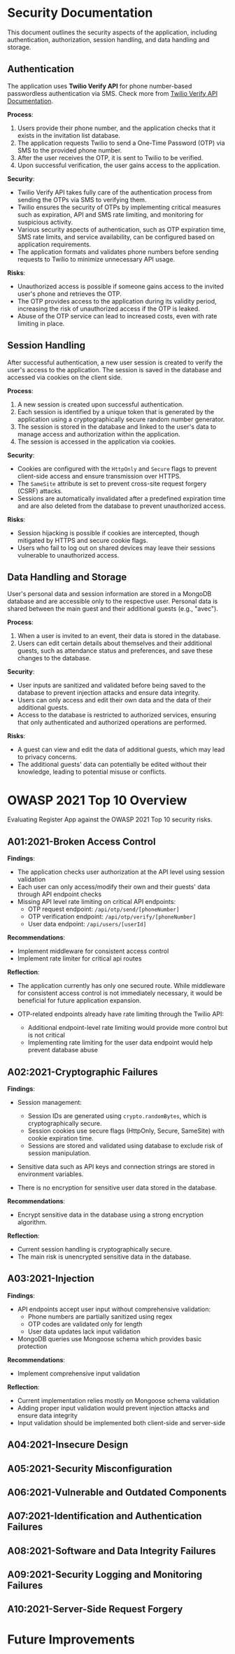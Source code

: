 # Security Documentation

This document outlines the security aspects of the application, including authentication, authorization, session handling, and data handling and storage.

## Authentication

The application uses **Twilio Verify API** for phone number-based passwordless authentication via SMS. Check more from [Twilio Verify API Documentation](https://www.twilio.com/docs/verify/api).

**Process**:

1. Users provide their phone number, and the application checks that it exists in the invitation list database.
2. The application requests Twilio to send a One-Time Password (OTP) via SMS to the provided phone number.
3. After the user receives the OTP, it is sent to Twilio to be verified.
4. Upon successful verification, the user gains access to the application.

**Security**:

- Twilio Verify API takes fully care of the authentication process from sending the OTPs via SMS to verifying them.
- Twilio ensures the security of OTPs by implementing critical measures such as expiration, API and SMS rate limiting, and monitoring for suspicious activity.
- Various security aspects of authentication, such as OTP expiration time, SMS rate limits, and service availability, can be configured based on application requirements.
- The application formats and validates phone numbers before sending requests to Twilio to minimize unnecessary API usage.

**Risks**:

- Unauthorized access is possible if someone gains access to the invited user's phone and retrieves the OTP.
- The OTP provides access to the application during its validity period, increasing the risk of unauthorized access if the OTP is leaked.
- Abuse of the OTP service can lead to increased costs, even with rate limiting in place.

## Session Handling

After successful authentication, a new user session is created to verify the user's access to the application. The session is saved in the database and accessed via cookies on the client side.

**Process**:

1. A new session is created upon successful authentication.
2. Each session is identified by a unique token that is generated by the application using a cryptographically secure random number generator.
3. The session is stored in the database and linked to the user's data to manage access and authorization within the application.
4. The session is accessed in the application via cookies.

**Security**:

- Cookies are configured with the `HttpOnly` and `Secure` flags to prevent client-side access and ensure transmission over HTTPS.
- The `SameSite` attribute is set to prevent cross-site request forgery (CSRF) attacks.
- Sessions are automatically invalidated after a predefined expiration time and are also deleted from the database to prevent unauthorized access.

**Risks**:

- Session hijacking is possible if cookies are intercepted, though mitigated by HTTPS and secure cookie flags.
- Users who fail to log out on shared devices may leave their sessions vulnerable to unauthorized access.

## Data Handling and Storage

User's personal data and session information are stored in a MongoDB database and are accessible only to the respective user. Personal data is shared between the main guest and their additional guests (e.g., "avec").

**Process**:

1. When a user is invited to an event, their data is stored in the database.
2. Users can edit certain details about themselves and their additional guests, such as attendance status and preferences, and save these changes to the database.

**Security**:

- User inputs are sanitized and validated before being saved to the database to prevent injection attacks and ensure data integrity.
- Users can only access and edit their own data and the data of their additional guests.
- Access to the database is restricted to authorized services, ensuring that only authenticated and authorized operations are performed.

**Risks**:

- A guest can view and edit the data of additional guests, which may lead to privacy concerns.
- The additional guests' data can potentially be edited without their knowledge, leading to potential misuse or conflicts.

# OWASP 2021 Top 10 Overview

Evaluating Register App against the OWASP 2021 Top 10 security risks.

## A01:2021-Broken Access Control

**Findings**:

- The application checks user authorization at the API level using session validation
- Each user can only access/modify their own and their guests' data through API endpoint checks
- Missing API level rate limiting on critical API endpoints:
  - OTP request endpoint: `/api/otp/send/[phoneNumber]`
  - OTP verification endpoint: `/api/otp/verify/[phoneNumber]`
  - User data endpoint: `/api/users/[userId]`

**Recommendations**:

- Implement middleware for consistent access control
- Implement rate limiter for critical api routes

**Reflection**:

- The application currently has only one secured route. While middleware for consistent access control is not immediately necessary, it would be beneficial for future application expansion.
- OTP-related endpoints already have rate limiting through the Twilio API:

  - Additional endpoint-level rate limiting would provide more control but is not critical
  - Implementing rate limiting for the user data endpoint would help prevent database abuse

## A02:2021-Cryptographic Failures

**Findings**:

- Session management:

  - Session IDs are generated using `crypto.randomBytes`, which is cryptographically secure.
  - Session cookies use secure flags (HttpOnly, Secure, SameSite) with cookie expiration time.
  - Sessions are stored and validated using database to exclude risk of session manipulation.

- Sensitive data such as API keys and connection strings are stored in environment variables.
- There is no encryption for sensitive user data stored in the database.

**Recommendations**:

- Encrypt sensitive data in the database using a strong encryption algorithm.

**Reflection**:

- Current session handling is cryptographically secure.
- The main risk is unencrypted sensitive data in the database.

## A03:2021-Injection

**Findings**:

- API endpoints accept user input without comprehensive validation:
  - Phone numbers are partially sanitized using regex
  - OTP codes are validated only for length
  - User data updates lack input validation
- MongoDB queries use Mongoose schema which provides basic protection

**Recommendations**:

- Implement comprehensive input validation

**Reflection**:

- Current implementation relies mostly on Mongoose schema validation
- Adding proper input validation would prevent injection attacks and ensure data integrity
- Input validation should be implemented both client-side and server-side

## A04:2021-Insecure Design

## A05:2021-Security Misconfiguration

## A06:2021-Vulnerable and Outdated Components

## A07:2021-Identification and Authentication Failures

## A08:2021-Software and Data Integrity Failures

## A09:2021-Security Logging and Monitoring Failures

## A10:2021-Server-Side Request Forgery

# Future Improvements
